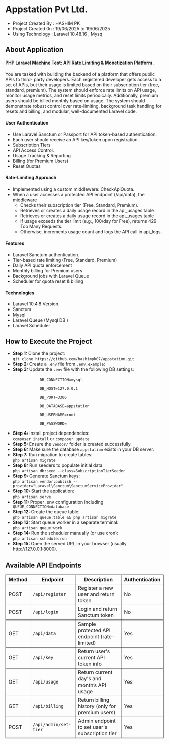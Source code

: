 # Appstation Pvt Ltd.
<ul>
    <li>Project Created By  : HASHIM PK  </li>
    <li>Project Created 0n  : 19/06/2025 to 19/06/2025 </li>
    <li>Using Technology    : Laravel 10.48.16 , Mysq  </li>
</ul>


<h2 style="font-weight: bold";>About Application</h2>
 <h4> PHP Laravel Machine Test: API Rate Limiting &amp;
Monetization Platform . </h4> <p>You are tasked with building the backend of a platform that offers public APIs to third-
party developers. Each registered developer gets access to a set of APIs, but their
usage is limited based on their subscription tier (free, standard, premium). The system
should enforce rate limits on API usage, monitor usage metrics, and reset limits
periodically. Additionally, premium users should be billed monthly based on usage.
The system should demonstrate robust control over rate-limiting, background task
handling for resets and billing, and modular, well-documented Laravel code.</p>

<h4>User Authentication</h4>
<ul> 
<li>Use Laravel Sanctum or Passport for API token-based authentication.</li>
<li>Each user should receive an API key/token upon registration.</li>
<li>Subscription Tiers</li>
<li>API Access Control.</li>
<li>Usage Tracking &amp; Reporting</li>
<li>Billing (for Premium Users)</li>
<li>Reset Quotas</li>
</ul>
<h4>Rate-Limiting Approach</h4>
<ul>
  <li>Implemented using a custom middleware: CheckApiQuota.</li>
  <li>When a user accesses a protected API endpoint (/api/data), the middleware
    <ul>
      <li>Checks their subscription tier (Free, Standard, Premium). </li>
      <li>Retrieves or creates a daily usage record in the api_usages table</li>
      <li>Retrieves or creates a daily usage record in the api_usages table</li>
      <li>If usage exceeds the tier limit (e.g., 100/day for Free), returns 429 Too Many Requests.</li>
      <li>Otherwise, increments usage count and logs the API call in api_logs.</li>
    </ul>
  </li>
</ul>
<h4>Features</h4>
<ul>
  <li>Laravel Sanctum authentication.</li>
  <li>Tier-based rate limiting (Free, Standard, Premium)</li>
  <li>Daily API quota enforcement</li>
  <li> Monthly billing for Premium users</li>
  <li> Background jobs with Laravel Queue</li>
  <li>Scheduler for quota reset & billing </li>
</ul>

<h4>Technologies</h4>
<ul>
  <li>Laravel 10.4.8 Version.</li>
  <li>Sanctum </li>
  <li>Mysql</li>
  <li> Laravel Queue (Mysql DB ) </li>
  <li> Laravel Scheduler </li>
</ul>

<h2 style="font-weight: bold;">How to Execute the Project</h2>
<ul>
    <li><strong>Step 1:</strong> Clone the project:<br><code>git clone https://github.com/hashimpk07/appstation.git</code></li>
    <li><strong>Step 2:</strong> Create a <code>.env</code> file from <code>.env.example</code>:</li>
    <li><strong>Step 3:</strong> Update the <code>.env</code> file with the following DB settings:<br>
        <code>
            DB_CONNECTION=mysql<br>
            DB_HOST=127.0.0.1<br>
            DB_PORT=3306<br>
            DB_DATABASE=appstation<br>
            DB_USERNAME=root<br>
            DB_PASSWORD=
        </code>
    </li>
    <li><strong>Step 4:</strong> Install project dependencies:<br><code>composer install</code> or <code>composer update</code></li>
    <li><strong>Step 5:</strong> Ensure the <code>vendor/</code> folder is created successfully.</li>
    <li><strong>Step 6:</strong> Make sure the database <code>appstation</code> exists in your DB server.</li>
    <li><strong>Step 7:</strong> Run migration to create tables:<br><code>php artisan migrate</code></li>
    <li><strong>Step 8:</strong> Run seeders to populate initial data:<br><code>php artisan db:seed --class=SubscriptionTierSeeder</code></li>
    <li><strong>Step 9:</strong> Generate Sanctum keys:<br><code>php artisan vendor:publish --provider="Laravel\Sanctum\SanctumServiceProvider"</code></li>
    <li><strong>Step 10:</strong> Start the application:<br><code>php artisan serve</code></li>
    <li><strong>Step 11:</strong> Proper .env configuration including <code>  QUEUE_CONNECTION=database</code></li>
    <li><strong>Step 12:</strong> Create the queue table:<br><code>php artisan queue:table && php artisan migrate</code></li>
    <li><strong>Step 13:</strong> Start queue worker in a separate terminal:<br><code>php artisan queue:work</code></li>
    <li><strong>Step 14:</strong> Run the scheduler manually (or use cron):<br><code>php artisan schedule:run</code></li>
    <li><strong>Step 15:</strong> Open the served URL in your browser (usually http://127.0.0.1:8000).</li>
</ul>


<h2 style="font-weight: bold;">Available API Endpoints</h2>
<table border="1" cellpadding="6" cellspacing="0">
  <thead>
    <tr>
      <th>Method</th>
      <th>Endpoint</th>
      <th>Description</th>
      <th>Authentication</th>
    </tr>
  </thead>
  <tbody>
    <tr>
      <td>POST</td>
      <td><code>/api/register</code></td>
      <td>Register a new user and return token</td>
      <td>No</td>
    </tr>
    <tr>
      <td>POST</td>
      <td><code>/api/login</code></td>
      <td>Login and return Sanctum token</td>
      <td>No</td>
    </tr>
    <tr>
      <td>GET</td>
      <td><code>/api/data</code></td>
      <td>Sample protected API endpoint (rate-limited)</td>
      <td>Yes</td>
    </tr>
    <tr>
      <td>GET</td>
      <td><code>/api/key</code></td>
      <td>Return user's current API token info</td>
      <td>Yes</td>
    </tr>
    <tr>
      <td>GET</td>
      <td><code>/api/usage</code></td>
      <td>Return current day's and month’s API usage</td>
      <td>Yes</td>
    </tr>
    <tr>
      <td>GET</td>
      <td><code>/api/billing</code></td>
      <td>Return billing history (only for premium users)</td>
      <td>Yes</td>
    </tr>
    <tr>
      <td>POST</td>
      <td><code>/api/admin/set-tier</code></td>
      <td>Admin endpoint to set user's subscription tier</td>
      <td>Yes </td>
    </tr>
  </tbody>
</table>
   
